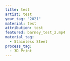 ```yaml
---
title: test
artist: test
year_tag: "2021"
material: test
attribution: test
featured: barney_test_2.mp4
material_tag:
  - Stainless Steel
process_tag:
  - 3D Print
---
```

